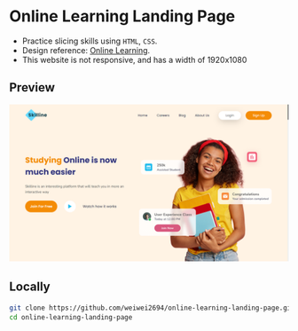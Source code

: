# Online Learning Landing Page
- Practice slicing skills using `HTML`, `CSS`.
- Design reference: [Online Learning](https://codedesign.dev/challenge/online-learning).
- This website is not responsive, and has a width of 1920x1080

## Preview
![Preview](./src/assets/images/preview.PNG)

## Locally
```bash
git clone https://github.com/weiwei2694/online-learning-landing-page.git
cd online-learning-landing-page
```